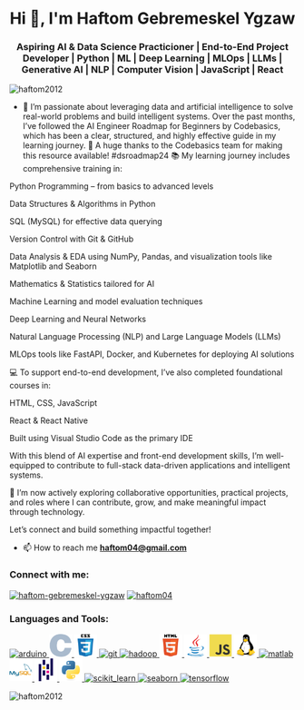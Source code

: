 <h1 align="center">Hi 👋, I'm Haftom Gebremeskel Ygzaw</h1>
<h3 align="center">Aspiring AI & Data Science Practicioner | End-to-End Project Developer | Python | ML | Deep Learning | MLOps | LLMs | Generative AI | NLP | Computer Vision | JavaScript | React</h3>

<p align="left"> <img src="https://komarev.com/ghpvc/?username=haftom2012&label=Profile%20views&color=0e75b6&style=flat" alt="haftom2012" /> </p>

- 🌱 
I’m passionate about leveraging data and artificial intelligence to solve real-world problems and build intelligent systems. Over the past months, I’ve followed the AI Engineer Roadmap for Beginners by Codebasics, which has been a clear, structured, and highly effective guide in my learning journey. 🙏 A huge thanks to the Codebasics team for making this resource available!
#dsroadmap24
📚 My learning journey includes comprehensive training in:

Python Programming – from basics to advanced levels

Data Structures & Algorithms in Python

SQL (MySQL) for effective data querying

Version Control with Git & GitHub

Data Analysis & EDA using NumPy, Pandas, and visualization tools like Matplotlib and Seaborn

Mathematics & Statistics tailored for AI

Machine Learning and model evaluation techniques

Deep Learning and Neural Networks

Natural Language Processing (NLP) and Large Language Models (LLMs)

MLOps tools like FastAPI, Docker, and Kubernetes for deploying AI solutions

💻 To support end-to-end development, I’ve also completed foundational courses in:

HTML, CSS, JavaScript

React & React Native

Built using Visual Studio Code as the primary IDE

With this blend of AI expertise and front-end development skills, I’m well-equipped to contribute to full-stack data-driven applications and intelligent systems.

🌟 I’m now actively exploring collaborative opportunities, practical projects, and roles where I can contribute, grow, and make meaningful impact through technology.

Let’s connect and build something impactful together!

- 📫 How to reach me **haftom04@gmail.com**

<h3 align="left">Connect with me:</h3>
<p align="left">
<a href="https://linkedin.com/in/haftom-gebremeskel-ygzaw" target="blank"><img align="center" src="https://raw.githubusercontent.com/rahuldkjain/github-profile-readme-generator/master/src/images/icons/Social/linked-in-alt.svg" alt="haftom-gebremeskel-ygzaw" height="30" width="40" /></a>
<a href="https://fb.com/haftom04" target="blank"><img align="center" src="https://raw.githubusercontent.com/rahuldkjain/github-profile-readme-generator/master/src/images/icons/Social/facebook.svg" alt="haftom04" height="30" width="40" /></a>
</p>

<h3 align="left">Languages and Tools:</h3>
<p align="left"> <a href="https://www.arduino.cc/" target="_blank" rel="noreferrer"> <img src="https://cdn.worldvectorlogo.com/logos/arduino-1.svg" alt="arduino" width="40" height="40"/> </a> <a href="https://www.cprogramming.com/" target="_blank" rel="noreferrer"> <img src="https://raw.githubusercontent.com/devicons/devicon/master/icons/c/c-original.svg" alt="c" width="40" height="40"/> </a> <a href="https://www.w3schools.com/css/" target="_blank" rel="noreferrer"> <img src="https://raw.githubusercontent.com/devicons/devicon/master/icons/css3/css3-original-wordmark.svg" alt="css3" width="40" height="40"/> </a> <a href="https://git-scm.com/" target="_blank" rel="noreferrer"> <img src="https://www.vectorlogo.zone/logos/git-scm/git-scm-icon.svg" alt="git" width="40" height="40"/> </a> <a href="https://hadoop.apache.org/" target="_blank" rel="noreferrer"> <img src="https://www.vectorlogo.zone/logos/apache_hadoop/apache_hadoop-icon.svg" alt="hadoop" width="40" height="40"/> </a> <a href="https://www.w3.org/html/" target="_blank" rel="noreferrer"> <img src="https://raw.githubusercontent.com/devicons/devicon/master/icons/html5/html5-original-wordmark.svg" alt="html5" width="40" height="40"/> </a> <a href="https://www.java.com" target="_blank" rel="noreferrer"> <img src="https://raw.githubusercontent.com/devicons/devicon/master/icons/java/java-original.svg" alt="java" width="40" height="40"/> </a> <a href="https://developer.mozilla.org/en-US/docs/Web/JavaScript" target="_blank" rel="noreferrer"> <img src="https://raw.githubusercontent.com/devicons/devicon/master/icons/javascript/javascript-original.svg" alt="javascript" width="40" height="40"/> </a> <a href="https://www.linux.org/" target="_blank" rel="noreferrer"> <img src="https://raw.githubusercontent.com/devicons/devicon/master/icons/linux/linux-original.svg" alt="linux" width="40" height="40"/> </a> <a href="https://www.mathworks.com/" target="_blank" rel="noreferrer"> <img src="https://upload.wikimedia.org/wikipedia/commons/2/21/Matlab_Logo.png" alt="matlab" width="40" height="40"/> </a> <a href="https://www.mysql.com/" target="_blank" rel="noreferrer"> <img src="https://raw.githubusercontent.com/devicons/devicon/master/icons/mysql/mysql-original-wordmark.svg" alt="mysql" width="40" height="40"/> </a> <a href="https://pandas.pydata.org/" target="_blank" rel="noreferrer"> <img src="https://raw.githubusercontent.com/devicons/devicon/2ae2a900d2f041da66e950e4d48052658d850630/icons/pandas/pandas-original.svg" alt="pandas" width="40" height="40"/> </a> <a href="https://www.python.org" target="_blank" rel="noreferrer"> <img src="https://raw.githubusercontent.com/devicons/devicon/master/icons/python/python-original.svg" alt="python" width="40" height="40"/> </a> <a href="https://scikit-learn.org/" target="_blank" rel="noreferrer"> <img src="https://upload.wikimedia.org/wikipedia/commons/0/05/Scikit_learn_logo_small.svg" alt="scikit_learn" width="40" height="40"/> </a> <a href="https://seaborn.pydata.org/" target="_blank" rel="noreferrer"> <img src="https://seaborn.pydata.org/_images/logo-mark-lightbg.svg" alt="seaborn" width="40" height="40"/> </a> <a href="https://www.tensorflow.org" target="_blank" rel="noreferrer"> <img src="https://www.vectorlogo.zone/logos/tensorflow/tensorflow-icon.svg" alt="tensorflow" width="40" height="40"/> </a> </p>

<p><img align="center" src="https://github-readme-stats.vercel.app/api/top-langs?username=haftom2012&show_icons=true&locale=en&layout=compact" alt="haftom2012" /></p>
